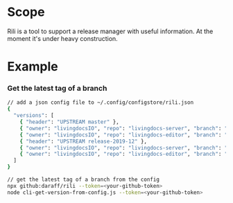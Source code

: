 # Scope

Rili is a tool to support a release manager with useful information.
At the moment it's under heavy construction.

# Example

### Get the latest tag of a branch

```bash
// add a json config file to ~/.config/configstore/rili.json
{
  "versions": [
    { "header": "UPSTREAM master" },
    { "owner": "livingdocsIO", "repo": "livingdocs-server", "branch": "master"},
    { "owner": "livingdocsIO", "repo": "livingdocs-editor", "branch": "master"},
    { "header": "UPSTREAM release-2019-12" },
    { "owner": "livingdocsIO", "repo": "livingdocs-server", "branch": "release-2019-12"},
    { "owner": "livingdocsIO", "repo": "livingdocs-editor", "branch": "release-2019-12"}
  ]
}

// get the latest tag of a branch from the config
npx github:daraff/rili --token=<your-github-token>
node cli-get-version-from-config.js --token=<your-github-token>
```
